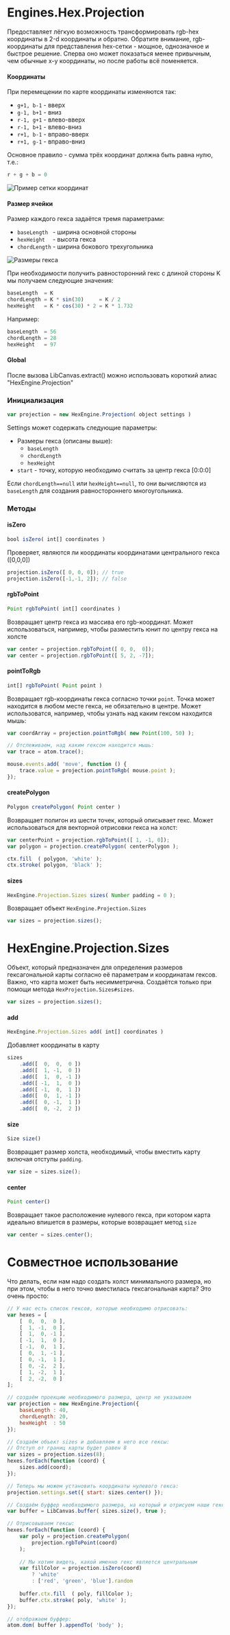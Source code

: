 Engines.Hex.Projection
=====================

Предоставляет лёгкую возможность трансформировать rgb-hex координаты в 2-d координаты и обратно.
Обратите внимание, rgb-координаты для представления hex-сетки - мощное, однозначное и быстрое решение.
Сперва оно может показаться менее привычным, чем обычные x-y координаты, но после работы всё поменяется.

#### Координаты

При перемещении по карте координаты изменяются так:

* `g+1, b-1` - вверх
* `g-1, b+1` - вниз
* `r-1, g+1` - влево-вверх
* `r-1, b+1` - влево-вниз
* `r+1, b-1` - вправо-вверх
* `r+1, g-1` - вправо-вниз

Основное правило - сумма трёх координат должна быть равна нулю, т.е.:

```js
r + g + b = 0
```

![Пример сетки координат](https://raw.github.com/theshock/libcanvas/master/Docs/Ru/Engines/Hex/hex-coords.png)

#### Размер ячейки

Размер каждого гекса задаётся тремя параметрами:

* `baseLength ` - ширина основной стороны
* `hexHeight  ` - высота гекса
* `chordLength` - ширина бокового трехугольника

![Размеры гекса](https://raw.github.com/theshock/libcanvas/master/Docs/Ru/Engines/Hex/hex-sizes.png)

При необходимости  получить равносторонний гекс с длиной стороны K мы получаем следующие значения:

```js
baseLength  = K
chordLength = K * sin(30)     = K / 2
hexHeight   = K * cos(30) * 2 = K * 1.732
```

Например:

```js
baseLength  = 56
chordLength = 28
hexHeight   = 97
```

#### Global

После вызова LibCanvas.extract() можно использовать короткий алиас "HexEngine.Projection"

### Инициализация

```js
var projection = new HexEngine.Projection( object settings )
```

Settings может содержать следующие параметры:

* Размеры гекса (описаны выше):
	* `baseLength`
	* `chordLength`
	* `hexHeight`
* `start` - точку, которую необходимо считать за центр гекса [0:0:0]

Если `chordLength==null` или `hexHeight==null`, то они вычисляются из `baseLength` для создания равностороннего многоугольника.

### Методы

#### isZero

```js
bool isZero( int[] coordinates )
```

Проверяет, являются ли координаты координатами центрального гекса ([0,0,0])

```js
projection.isZero([ 0, 0, 0]); // true
projection.isZero([-1,-1, 2]); // false
```

#### rgbToPoint

```js
Point rgbToPoint( int[] coordinates )
```

Возвращает центр гекса из массива его rgb-координат. Может использоваться, например, чтобы разместить юнит по центру гекса на холсте

```js
var center = projection.rgbToPoint([ 0, 0,  0]);
var center = projection.rgbToPoint([ 5, 2, -7]);
```


#### pointToRgb

```js
int[] rgbToPoint( Point point )
```

Возвращает rgb-координаты гекса согласно точки `point`. Точка может находится в любом месте гекса, не обязательно в центре. Может использоватся, например, чтобы узнать над каким гексом находится мышь:

```js
var coordArray = projection.pointToRgb( new Point(100, 50) );

// Отслеживаем, над каким гексом находится мышь:
var trace = atom.trace();

mouse.events.add( 'move', function () {
	trace.value = projection.pointToRgb( mouse.point );
});
```

#### createPolygon

```js
Polygon createPolygon( Point center )
```

Возвращает полигон из шести точек, который описывает гекс. Может использоваться для векторной отрисовки гекса на холст:

```js
var centerPoint = projection.rgbToPoint([ 1, -1, 0]);
var polygon = projection.createPolygon( centerPolygon );

ctx.fill  ( polygon, 'white' );
ctx.stroke( polygon, 'black' );
```

#### sizes

```js
HexEngine.Projection.Sizes sizes( Number padding = 0 );
```

Возвращает объект `HexEngine.Projection.Sizes`

```js
var sizes = projection.sizes();
```

HexEngine.Projection.Sizes
===========================

Объект, который предназначен для определения размеров гексагональной карты согласно её параметрам и координатам гексов. Важно, что карта может быть несимметрична. Создаётся только при помощи метода `HexProjection.Sizes#sizes`.

```js
var sizes = projection.sizes();
```

#### add

```js
HexEngine.Projection.Sizes add( int[] coordinates )
```

Добавляет координаты в карту

```js
sizes
	.add([  0,  0,  0 ])
	.add([  1, -1,  0 ])
	.add([  1,  0, -1 ])
	.add([ -1,  1,  0 ])
	.add([ -1,  0,  1 ])
	.add([  0,  1, -1 ])
	.add([  0, -1,  1 ])
	.add([  0, -2,  2 ])
```

#### size

```js
Size size()
```

Возвращает размер холста, необходимый, чтобы вместить карту включая отступы `padding`.

```js
var size = sizes.size();
```

#### center

```js
Point center()
```

Возвращает такое расположение нулевого гекса, при котором карта идеально впишется в размеры, которые возвращает метод `size`

```js
var center = sizes.center();
```
	
Совместное использование
========================

Что делать, если нам надо создать холст минимального размера, но при этом, чтобы в него точно вместилась гексагональная карта? Это очень просто:

```js
// У нас есть список гексов, которые необходимо отрисовать:
var hexes = [
	[  0,  0,  0 ],
	[  1, -1,  0 ],
	[  1,  0, -1 ],
	[ -1,  1,  0 ],
	[ -1,  0,  1 ],
	[  0,  1, -1 ],
	[  0, -1,  1 ],
	[  0, -2,  2 ],
	[  1, -2,  1 ],
	[  2, -2,  0 ]
];

// создаём проекцию необходимого размера, центр не указываем
var projection = new HexEngine.Projection({
	baseLength : 40,
	chordLength: 20,
	hexHeight  : 50
});

// Создаём объект sizes и добавляем в него все гексы:
// Отступ от границ карты будет равен 8
var sizes = projection.sizes(8);
hexes.forEach(function (coord) {
	sizes.add(coord);
});

// Теперь мы можем установить координаты нулевого гекса:
projection.settings.set({ start: sizes.center() });

// Создаём буффер необходимого размера, на который и отрисуем наши гексы:
var buffer = LibCanvas.buffer( sizes.size(), true );

// Отрисовываем гексы:
hexes.forEach(function (coord) {
	var poly = projection.createPolygon(
		projection.rgbToPoint(coord)
	);
	
	// Мы хотим видеть, какой именно гекс является центральным
	var fillColor = projection.isZero(coord)
		? 'white'
		: ['red', 'green', 'blue'].random
	
	buffer.ctx.fill  ( poly, fillColor );
	buffer.ctx.stroke( poly, 'white' );
});

// отображаем буффер:
atom.dom( buffer ).appendTo( 'body' );
```

